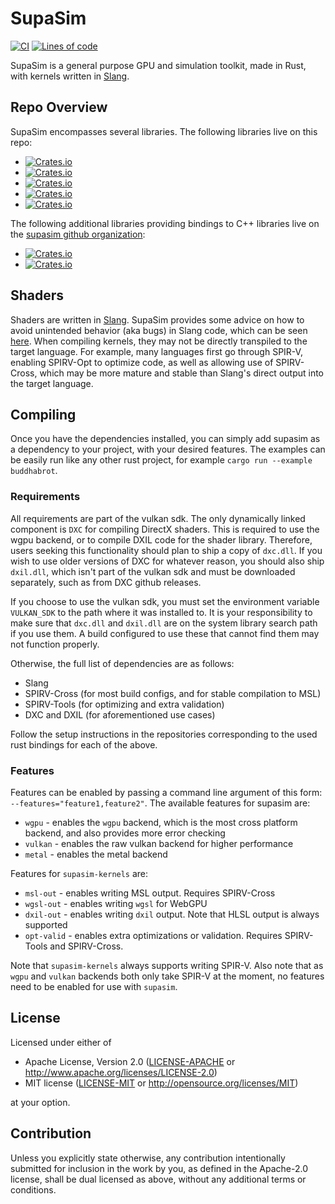 # SupaSim

[![CI](https://github.com/supasim/supasim/actions/workflows/ci.yml/badge.svg)](https://github.com/supasim/supasim/actions/workflows/ci.yml)
[![Lines of code](https://tokei.rs/b1/github/supasim/supasim)](https://github.com/supasim/supasim)

SupaSim is a general purpose GPU and simulation toolkit, made in Rust, with kernels written in [Slang](https://shader-slang.org/).

## Repo Overview
SupaSim encompasses several libraries. The following libraries live on this repo:
* [![Crates.io](https://img.shields.io/crates/v/supasim.svg?label=supasim)](https://crates.io/crates/supasim)
* [![Crates.io](https://img.shields.io/crates/v/supasim-hal.svg?label=supasim-hal)](https://crates.io/crates/supasim-hal)
* [![Crates.io](https://img.shields.io/crates/v/supasim-kernels.svg?label=supasim-kernels)](https://crates.io/crates/supasim-kernels)
* [![Crates.io](https://img.shields.io/crates/v/supasim-dev-utils.svg?label=supasim-dev-utils)](https://crates.io/crates/supasim-dev-utils)
* [![Crates.io](https://img.shields.io/crates/v/supasim-types.svg?label=supasim-types)](https://crates.io/crates/supasim-types)

The following additional libraries providing bindings to C++ libraries live on the [supasim github organization](https://github.com/supasim):
* [![Crates.io](https://img.shields.io/crates/v/supasim-spirv-cross-sys.svg?label=supasim-spirv-cross-sys)](https://crates.io/crates/supasim-spirv-cross-sys)
* [![Crates.io](https://img.shields.io/crates/v/supasim-spirv-tools-sys.svg?label=supasim-spirv-tools-sys)](https://crates.io/crates/supasim-spirv-tools-sys)

## Shaders

Shaders are written in [Slang](https://shader-slang.org/). SupaSim provides some advice on how to avoid unintended behavior (aka bugs) in Slang code, which can be seen [here](./kernels/readme.md). When compiling kernels, they may not be directly transpiled to the target language. For example, many languages first go through SPIR-V, enabling SPIRV-Opt to optimize code, as well as allowing use of SPIRV-Cross, which may be more mature and stable than Slang's direct output into the target language.

## Compiling

Once you have the dependencies installed, you can simply add supasim as a dependency to your project, with your desired features. The examples can be easily run like any other rust project, for example `cargo run --example buddhabrot`.

### Requirements
All requirements are part of the vulkan sdk. The only dynamically linked component is `DXC` for compiling DirectX shaders.
This is required to use the wgpu backend, or to compile DXIL code for the shader library. Therefore, users seeking this
functionality should plan to ship a copy of `dxc.dll`. If you wish to use older versions of DXC for whatever reason, you should also ship `dxil.dll`, which isn't part of the vulkan
sdk and must be downloaded separately, such as from DXC github releases.

If you choose to use the vulkan sdk, you must set the environment variable `VULKAN_SDK` to the path where it was installed to. It is
your responsibility to make sure that `dxc.dll` and `dxil.dll` are on the system library search path if you use them. A build configured
to use these that cannot find them may not function properly.

Otherwise, the full list of dependencies are as follows:
* Slang
* SPIRV-Cross (for most build configs, and for stable compilation to MSL)
* SPIRV-Tools (for optimizing and extra validation)
* DXC and DXIL (for aforementioned use cases)

Follow the setup instructions in the repositories corresponding to the used rust bindings for each of the above.

### Features
Features can be enabled by passing a command line argument of this form: `--features="feature1,feature2"`. The available features for supasim are:
* `wgpu` - enables the `wgpu` backend, which is the most cross platform backend, and also provides more error checking
* `vulkan` - enables the raw vulkan backend for higher performance
* `metal` - enables the metal backend

Features for `supasim-kernels` are:
* `msl-out` - enables writing MSL output. Requires SPIRV-Cross
* `wgsl-out` - enables writing `wgsl` for WebGPU
* `dxil-out` - enables writing `dxil` output. Note that HLSL output is always supported
* `opt-valid` - enables extra optimizations or validation. Requires SPIRV-Tools and SPIRV-Cross.

Note that `supasim-kernels` always supports writing SPIR-V. Also note that as `wgpu` and `vulkan` backends both only take
SPIR-V at the moment, no features need to be enabled for use with `supasim`.

## License

Licensed under either of

* Apache License, Version 2.0
  ([LICENSE-APACHE](LICENSE-APACHE) or <http://www.apache.org/licenses/LICENSE-2.0>)
* MIT license
  ([LICENSE-MIT](LICENSE-MIT) or <http://opensource.org/licenses/MIT>)

at your option.

## Contribution

Unless you explicitly state otherwise, any contribution intentionally submitted
for inclusion in the work by you, as defined in the Apache-2.0 license, shall be
dual licensed as above, without any additional terms or conditions.